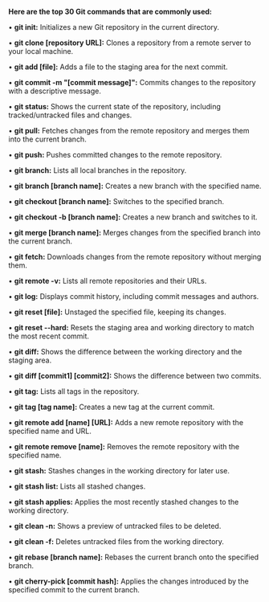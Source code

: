 **Here are the top 30 Git commands that are commonly used:**

• **git init:** Initializes a new Git repository in the current directory.

• **git clone [repository URL]:** Clones a repository from a remote server to your local machine.

• **git add [file]:** Adds a file to the staging area for the next commit.

• **git commit -m "[commit message]":** Commits changes to the repository with a descriptive message.

• **git status:** Shows the current state of the repository, including tracked/untracked files and changes.

• **git pull:** Fetches changes from the remote repository and merges them into the current branch.

• **git push:** Pushes committed changes to the remote repository.

• **git branch:** Lists all local branches in the repository.

• **git branch [branch name]:** Creates a new branch with the specified name.

• **git checkout [branch name]:** Switches to the specified branch.

• **git checkout -b [branch name]:** Creates a new branch and switches to it.

• **git merge [branch name]:** Merges changes from the specified branch into the current branch.

• **git fetch:** Downloads changes from the remote repository without merging them.

• **git remote -v:** Lists all remote repositories and their URLs.

• **git log:** Displays commit history, including commit messages and authors.

• **git reset [file]:** Unstaged the specified file, keeping its changes.

• **git reset --hard:** Resets the staging area and working directory to match the most recent commit.

• **git diff:** Shows the difference between the working directory and the staging area.

• **git diff [commit1] [commit2]:** Shows the difference between two commits.

• **git tag:** Lists all tags in the repository.

• **git tag [tag name]:** Creates a new tag at the current commit.

• **git remote add [name] [URL]:** Adds a new remote repository with the specified name and URL.

• **git remote remove [name]:** Removes the remote repository with the specified name.

• **git stash:** Stashes changes in the working directory for later use.

• **git stash list:** Lists all stashed changes.

• **git stash applies:** Applies the most recently stashed changes to the working directory.

• **git clean -n:** Shows a preview of untracked files to be deleted.

• **git clean -f:** Deletes untracked files from the working directory.

• **git rebase [branch name]:** Rebases the current branch onto the specified branch.

• **git cherry-pick [commit hash]:** Applies the changes introduced by the specified commit to the current branch.
